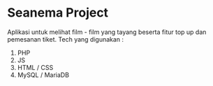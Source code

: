﻿# Seanema Project
Aplikasi untuk melihat film - film yang tayang beserta fitur top up dan pemesanan tiket.
Tech yang digunakan :
1. PHP
2. JS
3. HTML / CSS
4. MySQL / MariaDB



